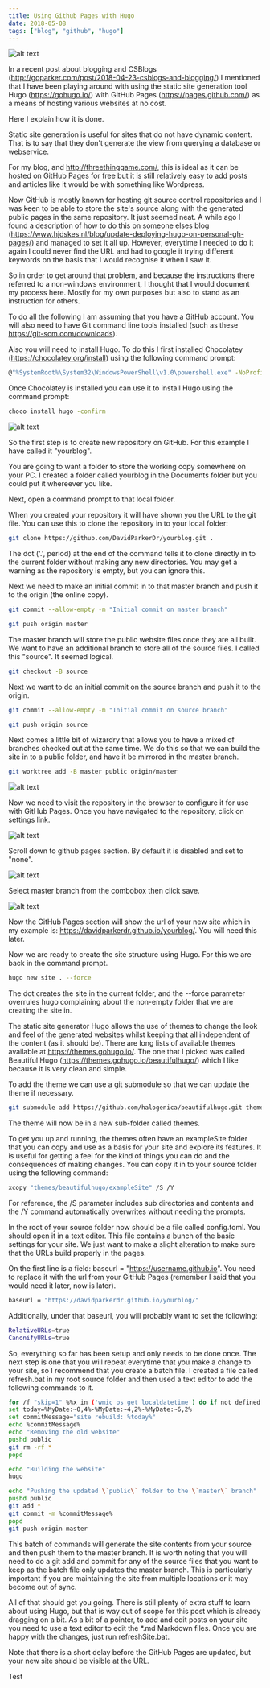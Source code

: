 ```yaml
---
title: Using Github Pages with Hugo
date: 2018-05-08
tags: ["blog", "github", "hugo"]
---
```

![alt text](/img/post_images/180508_jenny.png "Sun beam clean")

In a recent post about blogging and CSBlogs (http://goparker.com/post/2018-04-23-csblogs-and-blogging/) I mentioned that I have been playing around with using the static site generation tool Hugo (https://gohugo.io/) with GitHub Pages (https://pages.github.com/) as a means of hosting various websites at no cost.

Here I explain how it is done. 

<!--more-->

Static site generation is useful for sites that do not have dynamic content. That is to say that they don't generate the view from querying a database or webservice.

For my blog, and http://threethinggame.com/, this is ideal as it can be hosted on GitHub Pages for free but it is still relatively easy to add posts and articles like it would be with something like Wordpress.

Now GitHub is mostly known for hosting git source control repositories and I was keen to be able to store the site's source along with the generated public pages in the same repository. It just seemed neat. A while ago I found a description of how to do this on someone elses blog (https://www.hjdskes.nl/blog/update-deploying-hugo-on-personal-gh-pages/) and managed to set it all up. However, everytime I needed to do it again I could never find the URL and had to google it trying different keywords on the basis that I would recognise it when I saw it.

So in order to get around that problem, and because the instructions there referred to a non-windows environment, I thought that I would document my process here. Mostly for my own purposes but also to stand as an instruction for others.

To do all the following I am assuming that you have a GitHub account. You will also need to have Git command line tools installed (such as these https://git-scm.com/downloads). 

Also you will need to install Hugo. To do this I first installed Chocolatey (https://chocolatey.org/install) using the following command prompt:

```bash
@"%SystemRoot%\System32\WindowsPowerShell\v1.0\powershell.exe" -NoProfile -InputFormat None -ExecutionPolicy Bypass -Command "iex ((New-Object System.Net.WebClient).DownloadString('https://chocolatey.org/install.ps1'))" && SET "PATH=%PATH%;%ALLUSERSPROFILE%\chocolatey\bin"
```

Once Chocolatey is installed you can use it to install Hugo using the command prompt:

```bash
choco install hugo -confirm
```

![alt text](/img/post_images/180508_github_repo.png "Make a new repository")

So the first step is to create new repository on GitHub. For this example I have called it "yourblog".

You are going to want a folder to store the working copy somewhere on your PC. I created a folder called yourblog in the Documents folder but you could put it whereever you like.

Next, open a command prompt to that local folder.

When you created your repository it will have shown you the URL to the git file. You can use this to clone the repository in to your local folder:

```bash
git clone https://github.com/DavidParkerDr/yourblog.git .
```

The dot ('.', period) at the end of the command tells it to clone directly in to the current folder without making any new directories. You may get a warning as the repository is empty, but you can ignore this.

Next we need to make an initial commit in to that master branch and push it to the origin (the online copy).

```bash
git commit --allow-empty -m "Initial commit on master branch"

git push origin master
```

The master branch will store the public website files once they are all built. We want to have an additional branch to store all of the source files. I called this "source". It seemed logical.

```bash
git checkout -B source
```

Next we want to do an initial commit on the source branch and push it to the origin.

```bash
git commit --allow-empty -m "Initial commit on source branch"

git push origin source
```

Next comes a little bit of wizardry that allows you to have a mixed of branches checked out at the same time. We do this so that we can build the site in to a public folder, and have it be mirrored in the master branch.

```bash
git worktree add -B master public origin/master
```

![alt text](/img/post_images/180508_github_settings.png "Click on settings")

Now we need to visit the repository in the browser to configure it for use with GitHub Pages. Once you have navigated to the repository, click on settings link.

![alt text](/img/post_images/180508_github_pages.png "Find the GitHub Pages section")

Scroll down to github pages section. By default it is disabled and set to "none".

![alt text](/img/post_images/180508_github_pages_set.png "Set it to master")

Select master branch from the combobox then click save.

![alt text](/img/post_images/180508_github_pages_url.png "The url is revealed")

Now the GitHub Pages section will show the url of your new site which in my example is: https://davidparkerdr.github.io/yourblog/. You will need this later.

Now we are ready to create the site structure using Hugo. For this we are back in the command prompt.

```bash
hugo new site . --force
```

The dot creates the site in the current folder, and the --force parameter overrules hugo complaining about the non-empty folder that we are creating the site in.

The static site generator Hugo allows the use of themes to change the look and feel of the generated websites whilst keeping that all independent of the content (as it should be). There are long lists of available themes available at https://themes.gohugo.io/. The one that I picked was called Beautiful Hugo (https://themes.gohugo.io/beautifulhugo/) which I like because it is very clean and simple.

To add the theme we can use a git submodule so that we can update the theme if necessary.

```bash
git submodule add https://github.com/halogenica/beautifulhugo.git themes/beautifulhugo
```

The theme will now be in a new sub-folder called themes.

To get you up and running, the themes often have an exampleSite folder that you can copy and use as a basis for your site and explore its features. It is useful for getting a feel for the kind of things you can do and the consequences of making changes. You can copy it in to your source folder using the following command:

```bash
xcopy "themes/beautifulhugo/exampleSite" /S /Y
```

For reference, the /S parameter includes sub directories and contents and the /Y command automatically overwrites without needing the prompts.

In the root of your source folder now should be a file called config.toml. You should open it in a text editor. This file contains a bunch of the basic settings for your site. We just want to make a slight alteration to make sure that the URLs build properly in the pages.

On the first line is a field: baseurl = "https://username.github.io". You need to replace it with the url from your GitHub Pages (remember I said that you would need it later, now is later). 

```bash
baseurl = "https://davidparkerdr.github.io/yourblog/"
```

Additionally, under that baseurl, you will probably want to set the following:

```bash
RelativeURLs=true
CanonifyURLs=true
```

So, everything so far has been setup and only needs to be done once. The next step is one that you will repeat everytime that you make a change to your site, so I recommend that you create a batch file. I created a file called refresh.bat in my root source folder and then used a text editor to add the following commands to it.

```bash
for /f "skip=1" %%x in ('wmic os get localdatetime') do if not defined MyDate set MyDate=%%x
set today=%MyDate:~0,4%-%MyDate:~4,2%-%MyDate:~6,2%
set commitMessage="site rebuild: %today%"
echo %commitMessage%
echo "Removing the old website"
pushd public
git rm -rf *
popd

echo "Building the website"
hugo

echo "Pushing the updated \`public\` folder to the \`master\` branch"
pushd public
git add *
git commit -m %commitMessage%
popd
git push origin master
```

This batch of commands will generate the site contents from your source and then push them to the master branch. It is worth noting that you will need to do a git add and commit for any of the source files that you want to keep as the batch file only updates the master branch. This is particularly important if you are maintaining the site from multiple locations or it may become out of sync.

All of that should get you going. There is still plenty of extra stuff to learn about using Hugo, but that is way out of scope for this post which is already dragging on a bit. As a bit of a pointer, to add and edit posts on your site you need to use a text editor to edit the *.md Markdown files. Once you are happy with the changes, just run refreshSite.bat.

Note that there is a short delay before the GitHub Pages are updated, but your new site should be visible at the URL. 

Test

